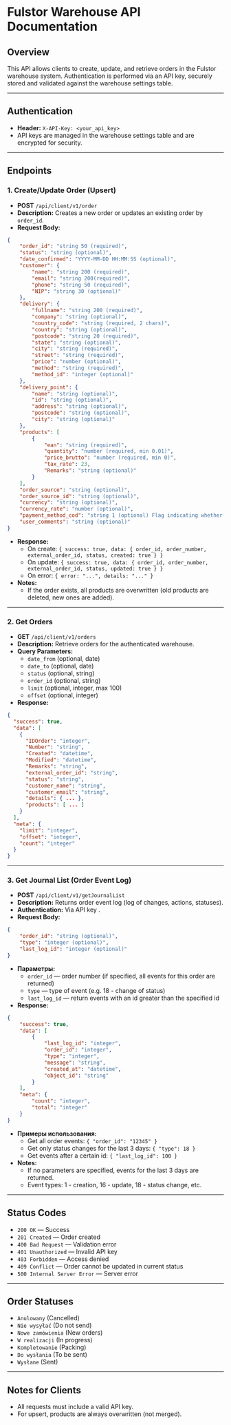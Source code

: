 # Fulstor Warehouse API Documentation

## Overview

This API allows clients to create, update, and retrieve orders in the Fulstor warehouse system. Authentication is performed via an API key, securely stored and validated against the warehouse settings table.

---

## Authentication

-   **Header:** `X-API-Key: <your_api_key>`
-   API keys are managed in the warehouse settings table and are encrypted for security.

---

## Endpoints

### 1. Create/Update Order (Upsert)

-   **POST** `/api/client/v1/order`
-   **Description:** Creates a new order or updates an existing order by `order_id`.
-   **Request Body:**

```json
{
    "order_id": "string 50 (required)",
    "status": "string (optional)",
    "date_confirmed": "YYYY-MM-DD HH:MM:SS (optional)",
    "customer": {
        "name": "string 200 (required)",
        "email": "string 200(required)",
        "phone": "string 50 (required)",
        "NIP": "string 30 (optional)"
    },
    "delivery": {
        "fullname": "string 200 (required)",
        "company": "string (optional)",
        "country_code": "string (required, 2 chars)",
        "country": "string (optional)",
        "postcode": "string 20 (required)",
        "state": "string (optional)",
        "city": "string (required)",
        "street": "string (required)",
        "price": "number (optional)",
        "method": "string (required)",
        "method_id": "integer (optional)"
    },
    "delivery_point": {
        "name": "string (optional)",
        "id": "string (optional)",
        "address": "string (optional)",
        "postcode": "string (optional)",
        "city": "string (optional)"
    },
    "products": [
        {
            "ean": "string (required)",
            "quantity": "number (required, min 0.01)",
            "price_brutto": "number (required, min 0)",
            "tax_rate": 23,
            "Remarks": "string (optional)"
        }
    ],
    "order_source": "string (optional)",
    "order_source_id": "string (optional)",
    "currency": "string (optional)",
    "currency_rate": "number (optional)",
    "payment_method_cod": "string 1 (optional) Flag indicating whether the type of payment is COD (cash on delivery): '1' - yes, '0' - no",
    "user_comments": "string (optional)"
}
```

-   **Response:**
    -   On create: `{ success: true, data: { order_id, order_number, external_order_id, status, created: true } }`
    -   On update: `{ success: true, data: { order_id, order_number, external_order_id, status, updated: true } }`
    -   On error: `{ error: "...", details: "..." }`
-   **Notes:**
    -   If the order exists, all products are overwritten (old products are deleted, new ones are added).

---

### 2. Get Orders

-   **GET** `/api/client/v1/orders`
-   **Description:** Retrieve orders for the authenticated warehouse.
-   **Query Parameters:**
    -   `date_from` (optional, date)
    -   `date_to` (optional, date)
    -   `status` (optional, string)
    -   `order_id` (optional, string)
    -   `limit` (optional, integer, max 100)
    -   `offset` (optional, integer)
-   **Response:**

```json
{
  "success": true,
  "data": [
    {
      "IDOrder": "integer",
      "Number": "string",
      "Created": "datetime",
      "Modified": "datetime",
      "Remarks": "string",
      "external_order_id": "string",
      "status": "string",
      "customer_name": "string",
      "customer_email": "string",
      "details": { ... },
      "products": [ ... ]
    }
  ],
  "meta": {
    "limit": "integer",
    "offset": "integer",
    "count": "integer"
  }
}
```

---

### 3. Get Journal List (Order Event Log)

-   **POST** `/api/client/v1/getJournalList`
-   **Description:** Returns order event log (log of changes, actions, statuses).
-   **Authentication:** Via API key .
-   **Request Body:**

```json
{
    "order_id": "string (optional)",
    "type": "integer (optional)",
    "last_log_id": "integer (optional)"
}
```

-   **Параметры:**
    -   `order_id` — order number (if specified, all events for this order are returned)
    -   `type` — type of event (e.g. 18 - change of status)
    -   `last_log_id` — return events with an id greater than the specified id
-   **Response:**

```json
{
    "success": true,
    "data": [
        {
            "last_log_id": "integer",
            "order_id": "integer",
            "type": "integer",
            "message": "string",
            "created_at": "datetime",
            "object_id": "string"
        }
    ],
    "meta": {
        "count": "integer",
        "total": "integer"
    }
}
```

-   **Примеры использования:**
    -   Get all order events: `{ "order_id": "12345" }`
    -   Get only status changes for the last 3 days: `{ "type": 18 }`
    -   Get events after a certain id: `{ "last_log_id": 100 }`
-   **Notes:**
    -   If no parameters are specified, events for the last 3 days are returned.
    -   Event types: 1 - creation, 16 - update, 18 - status change, etc.

---

## Status Codes

-   `200 OK` — Success
-   `201 Created` — Order created
-   `400 Bad Request` — Validation error
-   `401 Unauthorized` — Invalid API key
-   `403 Forbidden` — Access denied
-   `409 Conflict` — Order cannot be updated in current status
-   `500 Internal Server Error` — Server error

---

## Order Statuses

-   `Anulowany` (Cancelled)
-   `Nie wysyłać` (Do not send)
-   `Nowe zamówienia` (New orders)
-   `W realizacji` (In progress)
-   `Kompletowanie` (Packing)
-   `Do wysłania` (To be sent)
-   `Wysłane` (Sent)

---

## Notes for Clients

-   All requests must include a valid API key.
-   For upsert, products are always overwritten (not merged).
